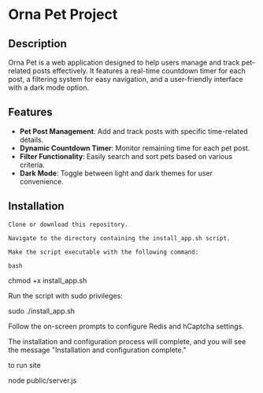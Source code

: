# Orna Pet Project

## Description
Orna Pet is a web application designed to help users manage and track pet-related posts effectively. It features a real-time countdown timer for each post, a filtering system for easy navigation, and a user-friendly interface with a dark mode option.

## Features
- **Pet Post Management**: Add and track posts with specific time-related details.
- **Dynamic Countdown Timer**: Monitor remaining time for each pet post.
- **Filter Functionality**: Easily search and sort pets based on various criteria.
- **Dark Mode**: Toggle between light and dark themes for user convenience.

## Installation

    Clone or download this repository.

    Navigate to the directory containing the install_app.sh script.

    Make the script executable with the following command:

    bash

chmod +x install_app.sh

Run the script with sudo privileges:

sudo ./install_app.sh

Follow the on-screen prompts to configure Redis and hCaptcha settings.

The installation and configuration process will complete, and you will see the message "Installation and configuration complete."

to run site

node public/server.js
